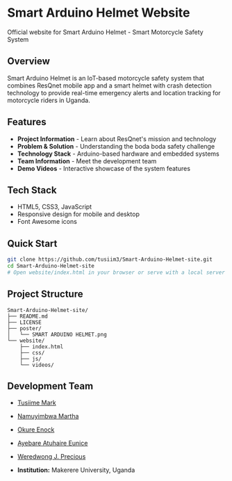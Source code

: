 # Smart Arduino Helmet Website

Official website for Smart Arduino Helmet - Smart Motorcycle Safety System

## Overview

Smart Arduino Helmet is an IoT-based motorcycle safety system that combines ResQnet mobile app and a smart helmet with crash detection technology to provide real-time emergency alerts and location tracking for motorcycle riders in Uganda.

## Features

- **Project Information** - Learn about ResQnet's mission and technology
- **Problem & Solution** - Understanding the boda boda safety challenge
- **Technology Stack** - Arduino-based hardware and embedded systems
- **Team Information** - Meet the development team
- **Demo Videos** - Interactive showcase of the system features

## Tech Stack

- HTML5, CSS3, JavaScript
- Responsive design for mobile and desktop
- Font Awesome icons

## Quick Start

```bash
git clone https://github.com/tusiim3/Smart-Arduino-Helmet-site.git
cd Smart-Arduino-Helmet-site
# Open website/index.html in your browser or serve with a local server
```

## Project Structure

```
Smart-Arduino-Helmet-site/
├── README.md
├── LICENSE
├── poster/
│   └── SMART ARDUINO HELMET.png
└── website/
    ├── index.html
    ├── css/
    ├── js/
    └── videos/
```

## Development Team

- [Tusiime Mark](https://github.com/tusiim3)
- [Namuyimbwa Martha](https://github.com/marthakukiriza)
- [Okure Enock](https://github.com/Kulekule2003)
- [Ayebare Atuhaire Eunice](https://github.com/Eunice67)
- [Weredwong J. Precious](https://github.com/jaidenjaiden)


- **Institution:** Makerere University, Uganda
